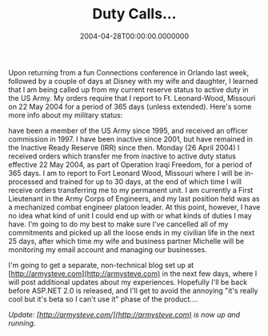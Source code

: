 ﻿---
title: Duty Calls...
date: "2004-04-28T00:00:00.0000000"
featuredImage: img/duty-calls-featured.png
---

Upon returning from a fun Connections conference in Orlando last week, followed by a couple of days at Disney with my wife and daughter, I learned that I am being called up from my current reserve status to active duty in the US Army. My orders require that I report to Ft. Leonard-Wood, Missouri on 22 May 2004 for a period of 365 days (unless extended). Here's some more info about my military status:

have been a member of the US Army since 1995, and received an officer commission in 1997. I have been inactive since 2001, but have remained in the Inactive Ready Reserve (IRR) since then. Monday (26 April 2004) I received orders which transfer me from inactive to active duty status effective 22 May 2004, as part of Operation Iraqi Freedom, for a period of 365 days. I am to report to Fort Leonard Wood, Missouri where I will be in-processed and trained for up to 30 days, at the end of which time I will receive orders transferring me to my permanent unit. I am currently a First Lieutenant in the Army Corps of Engineers, and my last position held was as a mechanized combat engineer platoon leader. At this point, however, I have no idea what kind of unit I could end up with or what kinds of duties I may have. I'm going to do my best to make sure I've cancelled all of my commitments and picked up all the loose ends in my civilian life in the next 25 days, after which time my wife and business partner Michelle will be monitoring my email account and managing our businesses.

I'm going to get a separate, non-technical blog set up at [http://armysteve.com](http://armysteve.com) in the next few days, where I will post additional updates about my experiences. Hopefully I'll be back before ASP.NET 2.0 is released, and I'll get to avoid the annoying "it's really cool but it's beta so I can't use it" phase of the product....

_Update: [http://armysteve.com/](http://armysteve.com) is now up and running._

